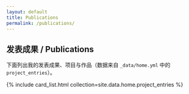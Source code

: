 ```yaml
---
layout: default
title: Publications
permalink: /publications/
---
```


## 发表成果 / Publications

下面列出我的发表成果、项目与作品（数据来自 `_data/home.yml` 中的 `project_entries`）。

{% include card_list.html collection=site.data.home.project_entries %}

<!-- 说明：如果你想把发表成果放在其他数据源或单独维护一个列表，可以直接在此页写 Markdown 列表或引用另一个 `_data` 文件。 -->
